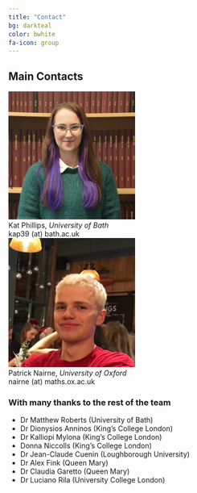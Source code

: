 ```yaml
---
title: "Contact"
bg: darkteal
color: bwhite
fa-icon: group
---
```


## Main Contacts

<div class="row">
    <div class="column" style="width:50%">
        <img src="img/Kat.png" alt="Image of Kat" width="400"> 
        Kat Phillips, <i> University of Bath</i> <br>
        kap39 (at) bath.ac.uk
    </div>
    <div class = "column" style="width:50%">
        <img src="img/Patrick.jpg" alt = "Image of Patrick" width="400">
        Patrick Nairne, <i> University of Oxford</i> <br>
        nairne (at) maths.ox.ac.uk
    </div>
</div>




###  With many thanks to the rest of the  team 
* Dr Matthew Roberts (University of Bath)
* Dr Dionysios Anninos (King’s College London)
* Dr Kalliopi Mylona (King’s College London)
* Donna Niccolls (King’s College London)
* Dr Jean-Claude Cuenin (Loughborough University)
* Dr Alex Fink (Queen Mary)
* Dr Claudia Garetto (Queen Mary)
* Dr Luciano Rila (University College London)
